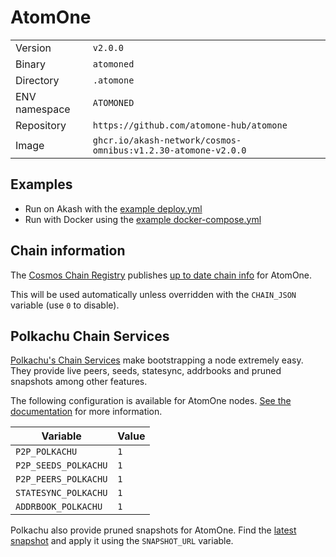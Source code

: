 # AtomOne

| | |
|---|---|
|Version|`v2.0.0`|
|Binary|`atomoned`|
|Directory|`.atomone`|
|ENV namespace|`ATOMONED`|
|Repository|`https://github.com/atomone-hub/atomone`|
|Image|`ghcr.io/akash-network/cosmos-omnibus:v1.2.30-atomone-v2.0.0`|

## Examples

- Run on Akash with the [example deploy.yml](./deploy.yml)
- Run with Docker using the [example docker-compose.yml](./docker-compose.yml)

## Chain information

The [Cosmos Chain Registry](https://github.com/cosmos/chain-registry) publishes [up to date chain info](https://raw.githubusercontent.com/cosmos/chain-registry/master/atomone/chain.json) for AtomOne.

This will be used automatically unless overridden with the `CHAIN_JSON` variable (use `0` to disable).

## Polkachu Chain Services

[Polkachu's Chain Services](https://www.polkachu.com/networks/atomone) make bootstrapping a node extremely easy. They provide live peers, seeds, statesync, addrbooks and pruned snapshots among other features.

The following configuration is available for AtomOne nodes. [See the documentation](../README.md#polkachu-services) for more information.

|Variable|Value|
|---|---|
|`P2P_POLKACHU`|`1`|
|`P2P_SEEDS_POLKACHU`|`1`|
|`P2P_PEERS_POLKACHU`|`1`|
|`STATESYNC_POLKACHU`|`1`|
|`ADDRBOOK_POLKACHU`|`1`|

Polkachu also provide pruned snapshots for AtomOne. Find the [latest snapshot](https://polkachu.com/tendermint_snapshots/atomone) and apply it using the `SNAPSHOT_URL` variable.
